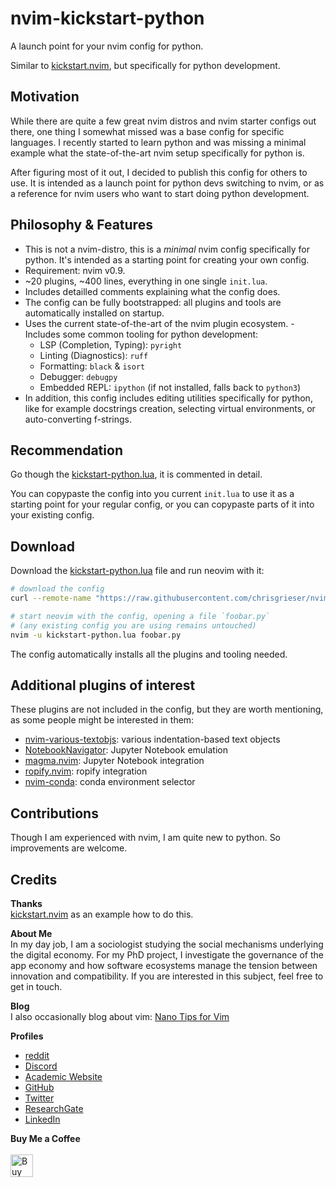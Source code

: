 <!-- LTeX: enabled=false -->
# nvim-kickstart-python <!-- LTeX: enabled=true -->

A launch point for your nvim config for python.

Similar to [kickstart.nvim](https://github.com/nvim-lua/kickstart.nvim), but specifically for python development.

## Motivation
<!-- vale Google.FirstPerson = NO -->
While there are quite a few great nvim distros and nvim starter configs out there, one thing I somewhat missed was a base config for specific languages. I recently started to learn python and was missing a minimal example what the state-of-the-art nvim setup specifically for python is.

After figuring most of it out, I decided to publish this config for others to use. It is intended as a launch point for python devs switching to nvim, or as a reference for nvim users who want to start doing python development.
<!-- vale Google.FirstPerson = NO -->

## Philosophy & Features
- This is not a nvim-distro, this is a *minimal* nvim config specifically for python. It's intended as a starting point for creating your own config.
- Requirement: nvim v0.9.
- ~20 plugins, ~400 lines, everything in one single `init.lua`. 
- Includes detailled comments explaining what the config does.
- The config can be fully bootstrapped: all plugins and tools are automatically installed on startup.
- Uses the current state-of-the-art of the nvim plugin ecosystem.
-Includes some common tooling for python development:
    - LSP (Completion, Typing): `pyright`
    - Linting (Diagnostics): `ruff`
    - Formatting: `black` & `isort`
    - Debugger: `debugpy`
    - Embedded REPL: `ipython` (if not installed, falls back to `python3`)
- In addition, this config includes editing utilities specifically for python, like for example docstrings creation, selecting virtual environments, or auto-converting f-strings.

## Recommendation
Go though the [kickstart-python.lua](./kickstart-python.lua), it is commented in detail.

You can copypaste the config into you current `init.lua` to use it as a starting point for your regular config, or you can copypaste parts of it into your existing config.

## Download
Download the [kickstart-python.lua](./kickstart-python.lua) file and run neovim with it:

```bash
# download the config
curl --remote-name "https://raw.githubusercontent.com/chrisgrieser/nvim-kickstart-python/main/kickstart-python.lua"

# start neovim with the config, opening a file `foobar.py`
# (any existing config you are using remains untouched)
nvim -u kickstart-python.lua foobar.py
```

The config automatically installs all the plugins and tooling needed.
<!-- vale Google.FirstPerson = NO -->

## Additional plugins of interest
These plugins are not included in the config, but they are worth mentioning, as some people might be interested in them:
- [nvim-various-textobjs](https://github.com/chrisgrieser/nvim-various-textobjs): various indentation-based text objects
- [NotebookNavigator](https://github.com/GCBallesteros/NotebookNavigator.nvim): Jupyter Notebook emulation
- [magma.nvim](https://github.com/dccsillag/magma-nvim): Jupyter Notebook integration
- [ropify.nvim](https://github.com/niqodea/ropify): ropify integration
- [nvim-conda](https://github.com/kmontocam/nvim-conda): conda environment selector

## Contributions
Though I am experienced with nvim, I am quite new to python. So improvements are welcome.

## Credits
__Thanks__  
[kickstart.nvim](https://github.com/nvim-lua/kickstart.nvim) as an example how to do this.

__About Me__  
In my day job, I am a sociologist studying the social mechanisms underlying the digital economy. For my PhD project, I investigate the governance of the app economy and how software ecosystems manage the tension between innovation and compatibility. If you are interested in this subject, feel free to get in touch.

__Blog__  
I also occasionally blog about vim: [Nano Tips for Vim](https://nanotipsforvim.prose.sh)

__Profiles__  
- [reddit](https://www.reddit.com/user/pseudometapseudo/)
- [Discord](https://discordapp.com/users/462774483044794368/)
- [Academic Website](https://chris-grieser.de/)
- [GitHub](https://github.com/chrisgrieser/)
- [Twitter](https://twitter.com/pseudo_meta)
- [ResearchGate](https://www.researchgate.net/profile/Christopher-Grieser)
- [LinkedIn](https://www.linkedin.com/in/christopher-grieser-ba693b17a/)

__Buy Me a Coffee__  
<br>
<a href='https://ko-fi.com/Y8Y86SQ91' target='_blank'><img height='36' style='border:0px;height:36px;' src='https://cdn.ko-fi.com/cdn/kofi1.png?v=3' border='0' alt='Buy Me a Coffee at ko-fi.com' /></a>
